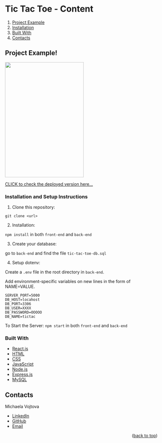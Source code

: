   <h1>Tic Tac Toe - Content</h1>
  <ol>
    <li><a href="#project-example">Project Example</a></li>
    <li><a href="#installation-and-setup-instructions">Installation</a></li>
    <li><a href="#built-with">Built With</a></li>
    <li><a href="#contacts">Contacts</a></li>
  </ol>
<!-- </details> -->

## Project Example!

<img src="https://user-images.githubusercontent.com/64092039/152885276-0774d0fc-8cb1-41dd-89a3-33c18ddc91e7.png" width="260" height="380"> 

 [CLICK to check the deployed version here... ](https://happy-keller-d699cf.netlify.app/)


### Installation and Setup Instructions

1. Clone this repository:

`git clone <url>`

2. Installation:

`npm install` in both `front-end` and `back-end`

3. Create your database:

go to `back-end` and find the file `tic-tac-toe-db.sql`

4. Setup dotenv:

Create a `.env` file in the root directory in `back-end`.

Add environment-specific variables on new lines in the form of NAME=VALUE.

```dosini
SERVER_PORT=5000
DB_HOST=locahost
DB_PORT=3306
DB_USER=XXXX
DB_PASSWORD=OOOOO
DB_NAME=tictac
```

To Start the Server:
`npm start` in both `front-end` and `back-end`

### Built With

- [React.js](https://reactjs.org/)
- [HTML](https://html.spec.whatwg.org/multipage/)
- [CSS](https://www.w3.org/Style/CSS/Overview.en.html)
- [JavaScript](https://tc39.es/ecma262/)
- [Node.js](https://nodejs.org/en/)
- [Express.js](https://expressjs.com/)
- [MySQL](https://www.mysql.com/)

<!-- CONTACT -->

## Contacts

Michaela Vojtova

- [LinkedIn](https://www.linkedin.com/in/michaelavojtova/)
- [GitHub](https://github.com/misavojtova)
- [Email](misacastella@gmail.com)

<p align="right">(<a href="#top">back to top</a>)</p>
